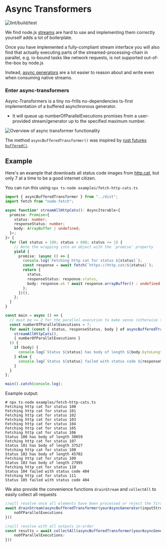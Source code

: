 # Async Transformers

![lint/build/test](https://github.com/understand-ai/async-transformers/actions/workflows/node.js.yml/badge.svg)

We find node.js [streams](https://nodejs.org/api/stream.html) are hard to use and implementing them correctly yourself adds a lot of boilerplate.

Once you have implemented a fully-compliant stream interface you will also find that actually executing parts of the streamed-processing-chain in parallel, e.g. io-bound tasks like network requests, is not supported out-of-the-box by node.js

Instead, [async generators](https://developer.mozilla.org/en-US/docs/Web/JavaScript/Reference/Global_Objects/AsyncGenerator) are a lot easier to reason about and write even when consuming native streams.

### Enter async-transformers

Async-Transformers is a tiny no-frills no-dependencies ts-first implementation of a buffered asynchronous generator.

* It will queue up numberOfParallelExecutions promises from a user-provided stream/generator up to the specified maximum number.

![Overview of async transformer functionality](./assets/async-transformers.png)

The method `asyncBufferedTransformer()` was inspired by [rust futures `buffered()`](https://docs.rs/futures/latest/futures/stream/trait.StreamExt.html#method.buffered).

## Example

Here's an example that downloads all status code images from [http.cat](https://http.cat), but only 7 at a time to be a good
internet citizen.

You can run this using `npx ts-node examples/fetch-http-cats.ts`

```typescript
import { asyncBufferedTransformer } from "../dist";
import fetch from "node-fetch";

async function* streamAllHttpCats(): AsyncIterable<{
  promise: Promise<{
    status: number;
    responseStatus: number;
    body: ArrayBuffer | undefined;
  }>;
}> {
  for (let status = 100; status < 600; status += 1) {
    // Note the wrapping into an object with the `promise` property
    yield {
      promise: (async () => {
        console.log(`Fetching http cat for status ${status}`);
        const response = await fetch(`https://http.cat/${status}`);
        return {
          status,
          responseStatus: response.status,
          body: response.ok ? await response.arrayBuffer() : undefined,
        };
      })(),
    };
  }
}

const main = async () => {
  // must be >= 2 for the parallel execution to make sense (otherwise throws an Error)
  const numberOfParallelExecutions = 7;
  for await (const { status, responseStatus, body } of asyncBufferedTransformer(
    streamAllHttpCats(),
    { numberOfParallelExecutions }
  )) {
    if (body) {
      console.log(`Status ${status} has body of length ${body.byteLength}`);
    } else {
      console.log(`Status ${status} failed with status code ${responseStatus}`);
    }
  }
};

main().catch(console.log);
```

Example output:

```
# npx ts-node examples/fetch-http-cats.ts
Fetching http cat for status 100
Fetching http cat for status 101
Fetching http cat for status 102
Fetching http cat for status 103
Fetching http cat for status 104
Fetching http cat for status 105
Fetching http cat for status 106
Status 100 has body of length 38059
Fetching http cat for status 107
Status 101 has body of length 37527
Fetching http cat for status 108
Status 102 has body of length 45702
Fetching http cat for status 109
Status 103 has body of length 27995
Fetching http cat for status 110
Status 104 failed with status code 404
Fetching http cat for status 111
Status 105 failed with status code 404
```

We also provide the convenience functions `drainStream` and `collectAll` to easily collect all requests

```typescript
//will resolve once all elements have been processed or reject the first time there is an error in any processed chunk
await drainStream(asyncBufferedTransformer(yourAsyncGenerator(inputStream), {
    noOfParallelExecutions
}))

//will resolve with all outputs in-order
const results = await collectAll(asyncBufferedTransformer(yourAsyncGenerator(inputStream), {
    noOfParallelExecutions:
}))
```
